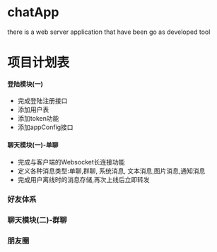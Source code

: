 # chatApp
there is a web server application that have been go as developed tool

# 项目计划表
#### 登陆模块(一)
* 完成登陆注册接口
* 添加用户表
* 添加token功能
* 添加appConfig接口

#### 聊天模块(一)-单聊
* 完成与客户端的Websocket长连接功能
* 定义各种消息类型:单聊,群聊, 系统消息, 文本消息,图片消息,通知消息
* 完成用户离线时的消息存储,再次上线后立即转发

### 好友体系


### 聊天模块(二)-群聊



### 朋友圈